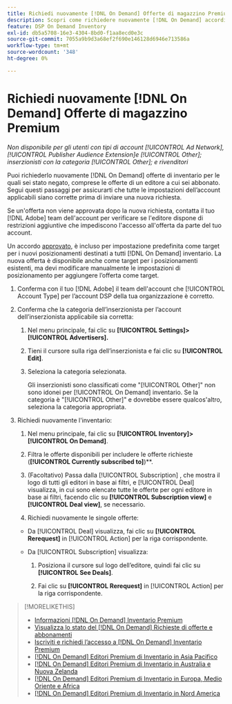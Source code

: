 ```yaml
---
title: Richiedi nuovamente [!DNL On Demand] Offerte di magazzino Premium
description: Scopri come richiedere nuovamente [!DNL On Demand] accordi precedentemente negati.
feature: DSP On Demand Inventory
exl-id: db5a5708-16e3-4304-8bd0-f1aa8ecd0e3c
source-git-commit: 7055a9b9d3a68ef2f690e146128d6946e713586a
workflow-type: tm+mt
source-wordcount: '348'
ht-degree: 0%

---
```


# Richiedi nuovamente [!DNL On Demand] Offerte di magazzino Premium

*Non disponibile per gli utenti con tipi di account [!UICONTROL Ad Network], [!UICONTROL Publisher Audience Extension]e [!UICONTROL Other]; inserzionisti con la categoria [!UICONTROL Other]; e rivenditori*

Puoi richiederlo nuovamente [!DNL On Demand] offerte di inventario per le quali sei stato negato, comprese le offerte di un editore a cui sei abbonato. Segui questi passaggi per assicurarti che tutte le impostazioni dell’account applicabili siano corrette prima di inviare una nuova richiesta.

Se un&#39;offerta non viene approvata dopo la nuova richiesta, contatta il tuo [!DNL Adobe] team dell&#39;account per verificare se l&#39;editore dispone di restrizioni aggiuntive che impediscono l&#39;accesso all&#39;offerta da parte del tuo account.

Un accordo [approvato](/help/dsp/inventory/on-demand-inventory-view-status.md), è incluso per impostazione predefinita come target per i nuovi posizionamenti destinati a tutti [!DNL On Demand] inventario. La nuova offerta è disponibile anche come target per i posizionamenti esistenti, ma devi modificare manualmente le impostazioni di posizionamento per aggiungere l’offerta come target.

1. Conferma con il tuo [!DNL Adobe] il team dell&#39;account che [!UICONTROL Account Type] per l’account DSP della tua organizzazione è corretto.

1. Conferma che la categoria dell’inserzionista per l’account dell’inserzionista applicabile sia corretta:

   1. Nel menu principale, fai clic su **[!UICONTROL Settings]> [!UICONTROL Advertisers].**

   1. Tieni il cursore sulla riga dell’inserzionista e fai clic su **[!UICONTROL Edit]**.

   1. Seleziona la categoria selezionata.

      Gli inserzionisti sono classificati come &quot;[!UICONTROL Other]&quot; non sono idonei per [!UICONTROL On Demand] inventario. Se la categoria è &quot;[!UICONTROL Other]&quot; e dovrebbe essere qualcos&#39;altro, seleziona la categoria appropriata<!-- [category](/help/dsp/admin/advertiser-settings.md) -->.

1. Richiedi nuovamente l&#39;inventario:

   1. Nel menu principale, fai clic su **[!UICONTROL Inventory]>[!UICONTROL On Demand]**.

   1. Filtra le offerte disponibili per includere le offerte richieste (**[!UICONTROL Currently subscribed to]**)**.

   1. (Facoltativo) Passa dalla [!UICONTROL Subscription] , che mostra il logo di tutti gli editori in base ai filtri, e [!UICONTROL Deal] visualizza, in cui sono elencate tutte le offerte per ogni editore in base ai filtri, facendo clic su **[!UICONTROL Subscription view]** e **[!UICONTROL Deal view]**, se necessario.

   1. Richiedi nuovamente le singole offerte:
   * Da [!UICONTROL Deal] visualizza, fai clic su **[!UICONTROL Rerequest]** in [!UICONTROL Action] per la riga corrispondente.

   * Da [!UICONTROL Subscription] visualizza:

      1. Posiziona il cursore sul logo dell’editore, quindi fai clic su **[!UICONTROL See Deals]**.

      1. Fai clic su **[!UICONTROL Rerequest]** in [!UICONTROL Action] per la riga corrispondente.


>[!MORELIKETHIS]
>
>* [Informazioni [!DNL On Demand] Inventario Premium](on-demand-inventory-about.md)
>* [Visualizza lo stato del [!DNL On Demand] Richieste di offerte e abbonamenti](on-demand-inventory-view-status.md)
>* [Iscriviti e richiedi l’accesso a [!DNL On Demand] Inventario Premium](on-demand-inventory-subscribe.md)
>* [[!DNL On Demand] Editori Premium di Inventario in Asia Pacifico](on-demand-inventory-publishers-apac.md)
>* [[!DNL On Demand] Editori Premium di Inventario in Australia e Nuova Zelanda](on-demand-inventory-publishers-anz.md)
>* [[!DNL On Demand] Editori Premium di Inventario in Europa, Medio Oriente e Africa](on-demand-inventory-publishers-emea.md)
>* [[!DNL On Demand] Editori Premium di Inventario in Nord America](on-demand-inventory-publishers-na.md)

